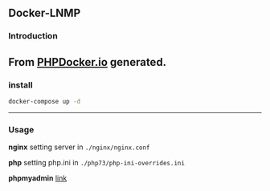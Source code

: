 ## Docker-LNMP

### Introduction

From [PHPDocker.io](PHPDocker.io) generated.
---

### install
```bash
docker-compose up -d 
```
---

### Usage

**nginx**
setting server in `./nginx/nginx.conf`

**php**
setting php.ini in `./php73/php-ini-overrides.ini`

**phpmyadmin**
[link](localhost:8080)


